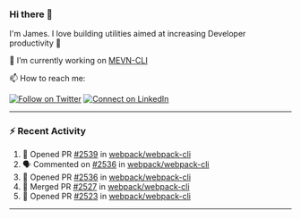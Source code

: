 ### Hi there 👋

I'm James. I love building utilities aimed at increasing Developer productivity :raised_hands: 

🔭 I’m currently working on [MEVN-CLI](https://github.com/madlabsinc/mevn-cli)

📫 How to reach me:

[![Follow on Twitter](https://img.shields.io/badge/--twitter?label=Twitter&logo=Twitter&style=social)](https://twitter.com/james_madhacks) [![Connect on LinkedIn](https://img.shields.io/badge/--linkedin?label=LinkedIn&logo=LinkedIn&style=social)](https://www.linkedin.com/in/jamesgeorge007)

---

### :zap: Recent Activity

<!--START_SECTION:activity-->
1. 💪 Opened PR [#2539](https://github.com/webpack/webpack-cli/pull/2539) in [webpack/webpack-cli](https://github.com/webpack/webpack-cli)
2. 🗣 Commented on [#2536](https://github.com/webpack/webpack-cli/issues/2536) in [webpack/webpack-cli](https://github.com/webpack/webpack-cli)
3. 💪 Opened PR [#2536](https://github.com/webpack/webpack-cli/pull/2536) in [webpack/webpack-cli](https://github.com/webpack/webpack-cli)
4. 🎉 Merged PR [#2527](https://github.com/webpack/webpack-cli/pull/2527) in [webpack/webpack-cli](https://github.com/webpack/webpack-cli)
5. 💪 Opened PR [#2523](https://github.com/webpack/webpack-cli/pull/2523) in [webpack/webpack-cli](https://github.com/webpack/webpack-cli)
<!--END_SECTION:activity-->

---

<!--
**jamesgeorge007/jamesgeorge007** is a ✨ _special_ ✨ repository because its `README.md` (this file) appears on your GitHub profile.

Here are some ideas to get you started:

- 🌱 I’m currently learning ...
- 👯 I’m looking to collaborate on ...
- 🤔 I’m looking for help with ...
- 💬 Ask me about ...
- 😄 Pronouns: ...
- ⚡ Fun fact: ...
-->
